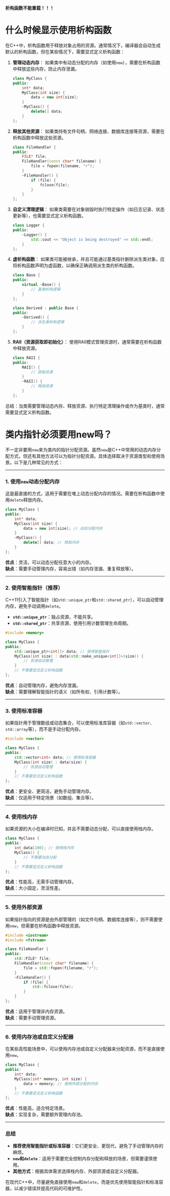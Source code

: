 **析构函数不能重载！！！**
#  什么时候显示使用析构函数
在C++中，析构函数用于释放对象占用的资源。通常情况下，编译器会自动生成默认的析构函数，但在某些情况下，需要显式定义析构函数：

1. **管理动态内存**：
   如果类中有动态分配的内存（如使用`new`），需要在析构函数中释放这些内存，防止内存泄漏。

   ```cpp
   class MyClass {
   public:
       int* data;
       MyClass(int size) {
           data = new int[size];
       }
       ~MyClass() {
           delete[] data;
       }
   };
   ```

2. **释放其他资源**：
   如果类持有文件句柄、网络连接、数据库连接等资源，需要在析构函数中释放这些资源。

   ```cpp
   class FileHandler {
   public:
       FILE* file;
       FileHandler(const char* filename) {
           file = fopen(filename, "r");
       }
       ~FileHandler() {
           if (file) {
               fclose(file);
           }
       }
   };
   ```

3. **自定义清理逻辑**：
   如果类需要在对象销毁时执行特定操作（如日志记录、状态更新等），也需要显式定义析构函数。

   ```cpp
   class Logger {
   public:
       ~Logger() {
           std::cout << "Object is being destroyed" << std::endl;
       }
   };
   ```

4. **虚析构函数**：
   如果类可能被继承，并且可能通过基类指针删除派生类对象，应将析构函数声明为虚函数，以确保正确调用派生类的析构函数。

   ```cpp
   class Base {
   public:
       virtual ~Base() {
           // 基类析构逻辑
       }
   };

   class Derived : public Base {
   public:
       ~Derived() {
           // 派生类析构逻辑
       }
   };
   ```

5. **RAII（资源获取即初始化）**：
   使用RAII模式管理资源时，通常需要在析构函数中释放资源。

   ```cpp
   class RAII {
   public:
       RAII() {
           // 获取资源
       }
       ~RAII() {
           // 释放资源
       }
   };
   ```

总结：当类需要管理动态内存、释放资源、执行特定清理操作或作为基类时，通常需要显式定义析构函数。

# 类内指针必须要用new吗？
不一定非要用`new`来为类内的指针分配资源。虽然`new`是C++中常用的动态内存分配方式，但还有其他方法可以为指针分配资源。具体选择取决于资源类型和使用场景。以下是几种常见的方式：

---

### 1. **使用`new`动态分配内存**
这是最直接的方式，适用于需要在堆上动态分配内存的情况。需要在析构函数中使用`delete`释放内存。

```cpp
class MyClass {
public:
    int* data;
    MyClass(int size) {
        data = new int[size]; // 动态分配内存
    }
    ~MyClass() {
        delete[] data; // 释放内存
    }
};
```

**优点**：灵活，可以动态分配任意大小的内存。  
**缺点**：需要手动管理内存，容易出错（如内存泄漏、重复释放等）。

---

### 2. **使用智能指针（推荐）**
C++11引入了智能指针（如`std::unique_ptr`和`std::shared_ptr`），可以自动管理内存，避免手动调用`delete`。

- **`std::unique_ptr`**：独占资源，不能共享。
- **`std::shared_ptr`**：共享资源，使用引用计数管理生命周期。

```cpp
#include <memory>

class MyClass {
public:
    std::unique_ptr<int[]> data; // 使用智能指针
    MyClass(int size) : data(std::make_unique<int[]>(size)) {
        // 资源自动管理
    }
    // 不需要显式定义析构函数
};
```

**优点**：自动管理内存，避免内存泄漏。  
**缺点**：需要理解智能指针的语义（如所有权、引用计数等）。

---

### 3. **使用标准容器**
如果指针用于管理数组或动态集合，可以使用标准库容器（如`std::vector`、`std::array`等），而不是手动分配内存。

```cpp
#include <vector>

class MyClass {
public:
    std::vector<int> data; // 使用标准容器
    MyClass(int size) : data(size) {
        // 资源自动管理
    }
    // 不需要显式定义析构函数
};
```

**优点**：更安全、更简洁，避免手动管理内存。  
**缺点**：仅适用于特定场景（如数组、集合等）。

---

### 4. **使用栈内存**
如果资源的大小在编译时已知，并且不需要动态分配，可以直接使用栈内存。

```cpp
class MyClass {
public:
    int data[100]; // 使用栈内存
    MyClass() {
        // 不需要动态分配
    }
    // 不需要显式定义析构函数
};
```

**优点**：性能高，无需手动管理内存。  
**缺点**：大小固定，灵活性差。

---

### 5. **使用外部资源**
如果指针指向的资源是由外部管理的（如文件句柄、数据库连接等），则不需要使用`new`，但需要在析构函数中释放资源。

```cpp
#include <iostream>
#include <fstream>

class FileHandler {
public:
    std::FILE* file;
    FileHandler(const char* filename) {
        file = std::fopen(filename, "r");
    }
    ~FileHandler() {
        if (file) {
            std::fclose(file);
        }
    }
};
```

**优点**：适用于管理非内存资源。  
**缺点**：需要手动管理资源。

---

### 6. **使用内存池或自定义分配器**
在某些高性能场景中，可以使用内存池或自定义分配器来分配资源，而不是直接使用`new`。

```cpp
class MyClass {
public:
    int* data;
    MyClass(int* memory, int size) {
        data = memory; // 使用外部分配的内存
    }
    // 不需要显式定义析构函数
};
```

**优点**：性能高，适合特定场景。  
**缺点**：实现复杂，需要额外管理内存池。

---

### 总结
- **推荐使用智能指针或标准容器**：它们更安全、更现代，避免了手动管理内存的麻烦。
- **`new`和`delete`**：适用于需要完全控制内存分配和释放的场景，但需要谨慎使用。
- **其他方式**：根据具体需求选择栈内存、外部资源或自定义分配器。

在现代C++中，尽量避免直接使用`new`和`delete`，而是优先使用智能指针和标准容器，以减少错误并提高代码的可维护性。
